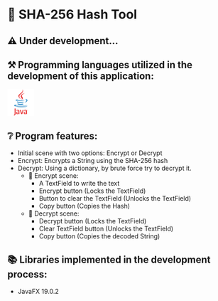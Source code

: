 # 🔐 SHA-256 Hash Tool

## ⚠️ Under development...

## ⚒️ Programming languages utilized in the development of this application:
  <img src="https://github.com/devicons/devicon/blob/master/icons/java/java-original-wordmark.svg" title="Java" alt="Java" width="60" height="60"/>

## ❔ Program features:
- Initial scene with two options: Encrypt or Decrypt
- Encrypt: Encrypts a String using the SHA-256 hash
- Decrypt: Using a dictionary, by brute force try to decrypt it.
  - 🔐 Encrypt scene:
      - A TextField to write the text
      - Encrypt button (Locks the TextField)
      - Button to clear the TextField (Unlocks the TextField)
      - Copy button (Copies the Hash)
  - 🔐 Decrypt scene:
      - Decrypt button (Locks the TextField)
      - Clear TextField button (Unlocks the TextField)
      - Copy button (Copies the decoded String)

## 📚  Libraries implemented in the development process: 
- JavaFX 19.0.2



